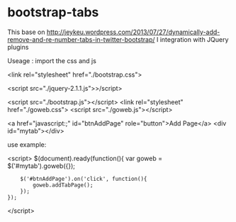bootstrap-tabs
==============
This base on http://jeykeu.wordpress.com/2013/07/27/dynamically-add-remove-and-re-number-tabs-in-twitter-bootstrap/
I integration with JQuery plugins

Useage :
import the css and js

<!-- 新 Bootstrap 核心 CSS 文件 -->
&lt;link rel="stylesheet" href="./bootstrap.css"&gt;
<!-- jQuery文件。务必在bootstrap.js 之前引入 -->
&lt;script src="./jquery-2.1.1.js"&gt;&gt;/script&gt;
<!-- 最新的 Bootstrap 核心 JavaScript 文件 -->
&lt;script src="./bootstrap.js"&gt;&lt;/script&gt;
&lt;link rel="stylesheet" href="./goweb.css"&gt;
&lt;script src="./goweb.js"&gt;&lt;/script&gt;


&lt;a href="javascript:;" id="btnAddPage" role="button">Add Page&lt;/a&gt;
&lt;div id="mytab"&gt;&lt;/div&gt;

use example:

&lt;script&gt;
    $(document).ready(function(){
        var goweb = $('#mytab').goweb({});
        
        $('#btnAddPage').on('click', function(){
            goweb.addTabPage();
        });
    });
&lt;/script&gt;
